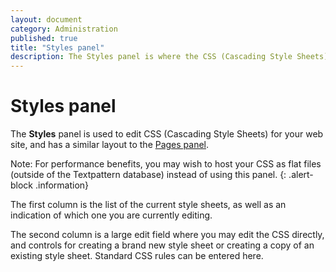 ```yaml
---
layout: document
category: Administration
published: true
title: "Styles panel"
description: The Styles panel is where the CSS (Cascading Style Sheets) used within a Textpattern website are created and edited.
---
```


# Styles panel

The **Styles** panel is used to edit CSS (Cascading Style Sheets) for your web site, and has a similar layout to the [Pages panel](http://docs.textpattern.io/administration/pages-panel).

Note: For performance benefits, you may wish to host your CSS as flat files (outside of the Textpattern database) instead of using this panel.
{: .alert-block .information}

The first column is the list of the current style sheets, as well as an indication of which one you are currently editing.

The second column is a large edit field where you may edit the CSS directly, and controls for creating a brand new style sheet or creating a copy of an existing style sheet. Standard CSS rules can be entered here.
